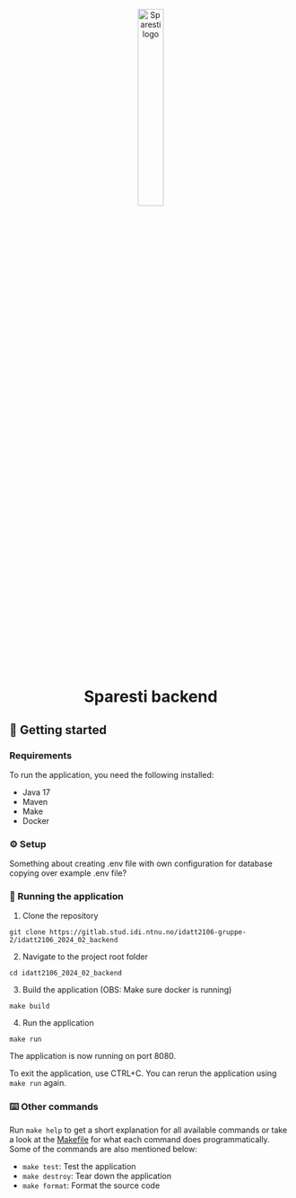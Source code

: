 <p align="center">
    <a href="https://gitlab.stud.idi.ntnu.no/idatt2106-gruppe-2/idatt2106_2024_02_backend" target="_blank">
        <img width="30%" src="https://m.media-amazon.com/images/I/51ckv2myWXL.jpg" alt="Sparesti logo">
    </a>
    </p>
<h1 align="center">
                Sparesti backend 
</h1>

## 🚀 Getting started
### Requirements
To run the application, you need the following installed: 
- Java 17
- Maven
- Make
- Docker

### ⚙ Setup
Something about creating .env file with own configuration for database 
copying over example .env file?

### 🚗 Running the application
1. Clone the repository
```
git clone https://gitlab.stud.idi.ntnu.no/idatt2106-gruppe-2/idatt2106_2024_02_backend
```
2. Navigate to the project root folder
```
cd idatt2106_2024_02_backend
```
3. Build the application (OBS: Make sure docker is running)
```
make build
```
4. Run the application
```
make run
```
The application is now running on port 8080. 

To exit the application, use CTRL+C. You can rerun the application using 
```make run``` again.

### ⌨️ Other commands
Run ```make help``` to get a short explanation for all available commands or take a look at the [Makefile](Makefile) for what each command does programmatically. Some of the commands are also mentioned below: 
- ```make test```: Test the application
- ```make destroy```: Tear down the application
- ```make format```: Format the source code
